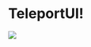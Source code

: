 # TeleportUI!

<img src="https://user-images.githubusercontent.com/123255601/217267501-4925d368-6c59-4d39-9ed0-017bbaa5ff13.png">
